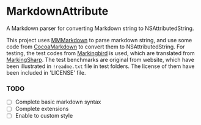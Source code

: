 # MarkdownAttribute
A Markdown parser for converting Markdown string to NSAttributedString.

This project uses [MMMarkdown](https://github.com/mdiep/MMMarkdown) to parse markdown string, and use some code from [CocoaMarkdown](https://github.com/indragiek/CocoaMarkdown) to convert them to NSAttributedString. For testing, the test codes from [Markingbird](https://github.com/kristopherjohnson/Markingbird) is used, which are translated from [MarkingSharp](https://code.google.com/p/markdownsharp/). The test benchmarks are original from website, which have been illustrated in `!readme.txt` file in test folders. The license of them have been included in 'LICENSE' file.

### TODO

- [ ] Complete basic markdown syntax
- [ ] Complete extensions
- [ ] Enable to custom style
